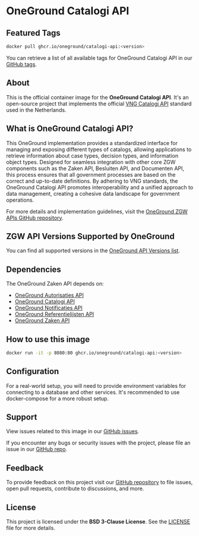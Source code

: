 # OneGround Catalogi API

## Featured Tags

 ```bash
 docker pull ghcr.io/oneground/catalogi-api:<version>
 ```

You can retrieve a list of all available tags for OneGround Catalogi API in our [GitHub tags](https://github.com/OneGround/ZGW-APIs/tags).

## About

This is the official container image for the **OneGround Catalogi API**. It's an open-source project that implements the official [VNG Catalogi API](https://vng-realisatie.github.io/gemma-zaken/standaard/catalogi) standard used in the Netherlands.

## What is OneGround Catalogi API?

This OneGround implementation provides a standardized interface for managing and exposing different types of catalogs, allowing applications to retrieve information about case types, decision types, and information object types. Designed for seamless integration with other core ZGW components such as the Zaken API, Besluiten API, and Documenten API, this process ensures that all government processes are based on the correct and up-to-date definitions. By adhering to VNG standards, the OneGround Catalogi API promotes interoperability and a unified approach to data management, creating a cohesive data landscape for government operations.

For more details and implementation guidelines, visit the [OneGround ZGW APIs GitHub repository](https://github.com/OneGround/ZGW-APIs).

## ZGW API Versions Supported by OneGround

You can find all supported versions in the [OneGround API Versions list](https://dev.oneground.nl/docs/api-versions).

## Dependencies

The OneGround Zaken API depends on:

- [OneGround Autorisaties API](https://github.com/OneGround/ZGW-APIs/pkgs/container/autorisaties-api)
- [OneGround Catalogi API](https://github.com/OneGround/ZGW-APIs/pkgs/container/catalogi-api)
- [OneGround Notificaties API](https://github.com/OneGround/ZGW-APIs/pkgs/container/notificaties-api)
- [OneGround Referentielijsten API](https://github.com/OneGround/ZGW-APIs/pkgs/container/referentielijsten-api)
- [OneGround Zaken API](https://github.com/OneGround/ZGW-APIs/pkgs/container/zaken-api)

## How to use this image

```bash
docker run -it -p 8080:80 ghcr.io/oneground/catalogi-api:<version>
```

## Configuration

For a real-world setup, you will need to provide environment variables for connecting to a database and other services. It's recommended to use docker-compose for a more robust setup.

## Support

View issues related to this image in our [GitHub issues](https://github.com/OneGround/ZGW-APIs/issues).

If you encounter any bugs or security issues with the project, please file an issue in our [GitHub repo](https://github.com/OneGround/ZGW-APIs/issues/new/choose).

## Feedback

To provide feedback on this project visit our [GitHub repository](https://github.com/OneGround/ZGW-APIs) to file issues, open pull requests, contribute to discussions, and more.

## License

This project is licensed under the **BSD 3-Clause License**. See the [LICENSE](https://github.com/OneGround/ZGW-APIs/blob/main/LICENSE) file for more details.
